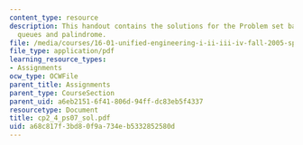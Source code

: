```yaml
---
content_type: resource
description: This handout contains the solutions for the Problem set based on stacks,
  queues and palindrome.
file: /media/courses/16-01-unified-engineering-i-ii-iii-iv-fall-2005-spring-2006/a68c817f3bd80f9a734eb5332852580d_cp2_4_ps07_sol.pdf
file_type: application/pdf
learning_resource_types:
- Assignments
ocw_type: OCWFile
parent_title: Assignments
parent_type: CourseSection
parent_uid: a6eb2151-6f41-806d-94ff-dc83eb5f4337
resourcetype: Document
title: cp2_4_ps07_sol.pdf
uid: a68c817f-3bd8-0f9a-734e-b5332852580d
---
```

